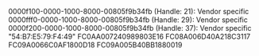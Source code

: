 0000f100-0000-1000-8000-00805f9b34fb (Handle: 21): Vendor specific
0000fff0-0000-1000-8000-00805f9b34fb (Handle: 29): Vendor specific
0000f200-0000-1000-8000-00805f9b34fb (Handle: 37): Vendor specific
"54:B7:E5:79:F4:49"
FC0AA007240989803E16
FC08A006D40A218C3117
FC09A0066C0AF1800D18
FC09A005B40BB1880019
